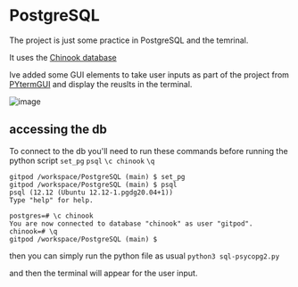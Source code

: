 # PostgreSQL

The project is just some practice in PostgreSQL and the temrinal.

It uses the [Chinook database](https://github.com/lerocha/chinook-database)

Ive added some GUI elements to take user inputs as part of the project from [PYtermGUI](https://github.com/bczsalba/pytermgui) and display the reuslts in the terminal.

![image](https://user-images.githubusercontent.com/69271605/185363212-92426cea-59a3-41ef-835d-4b848675f1c2.png)

## accessing the db

To connect to the db you'll need to run these commands before running the python script
`set_pg`
`psql`
`\c chinook`
`\q`

```
gitpod /workspace/PostgreSQL (main) $ set_pg
gitpod /workspace/PostgreSQL (main) $ psql
psql (12.12 (Ubuntu 12.12-1.pgdg20.04+1))
Type "help" for help.

postgres=# \c chinook
You are now connected to database "chinook" as user "gitpod".
chinook=# \q
gitpod /workspace/PostgreSQL (main) $ 
```
then you can simply run the python file as usual
`python3 sql-psycopg2.py`

and then the terminal will appear for the user input.

